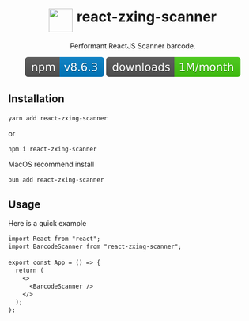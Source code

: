 <h1 align="center" style="display: flex; justify-content: center">

<image src="assets/barcode.gif" style="width: 48px; height: 48px; margin-right:8px " float="left"/>

<div  float="left">react-zxing-scanner<div>

</h1>

<div align="center">

Performant ReactJS Scanner barcode.

[![Version][version-badge]][package]
[![Downloads][downloads-badge]][npmtrends]

</div>


## Installation

```bash
yarn add react-zxing-scanner
```

or

```bash
npm i react-zxing-scanner
```

MacOS recommend install

```bash
bun add react-zxing-scanner
```

## Usage

Here is a quick example

```tsx
import React from "react";
import BarcodeScanner from "react-zxing-scanner";

export const App = () => {
  return (
    <>
      <BarcodeScanner />
    </>
  );
};
```

[downloads-badge]: assets/downloads.svg
[version-badge]: assets/version.svg
[package]: https://www.npmjs.com/package/react-zxing-scanner
[npmtrends]: https://npmtrends.com/react-zxing-scanner
